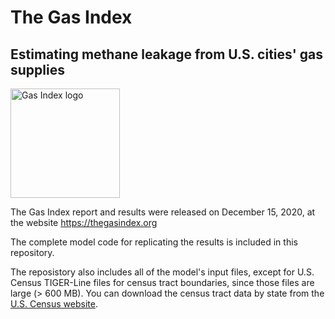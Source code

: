 # The Gas Index
## Estimating methane leakage from U.S. cities' gas supplies

<p align="left">
  <img src="https://thegasindex.org/wp-content/uploads/2020/12/The-Gas-Index-logo-color-small.png" width="175" title="Gas Index logo">
</p>

The Gas Index report and results were released on December 15, 2020, at the website https://thegasindex.org

The complete model code for replicating the results is included in this repository.

The reposistory also includes all of the model's input files, except for U.S. Census TIGER-Line files for census tract boundaries, since those files are large (> 600 MB). You can download the census tract data by state from the [U.S. Census website](https://www.census.gov/cgi-bin/geo/shapefiles/index.php?year=2018&layergroup=Census+Tracts).
